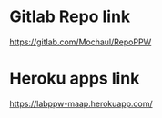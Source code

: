 # Gitlab Repo link

https://gitlab.com/Mochaul/RepoPPW

# Heroku apps link

https://labppw-maap.herokuapp.com/
